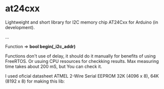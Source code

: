 # at24cxx
Lightweight and short library for I2C memory chip AT24Cxx for Arduino (in development).

...

Function => **bool begin(_i2c_addr)**<BR>

Functions don't use of delay, it should do it manually for benefits of using FreeRTOS.
Or usuing CPU resources for checkking results. Max measuring time takes about 200 mS, but You can check it.

I used oficial datasheet ATMEL 2-Wire Serial EEPROM 32K (4096 x 8), 64K (8192 x 8) for making this lib:<BR>
<BR>

